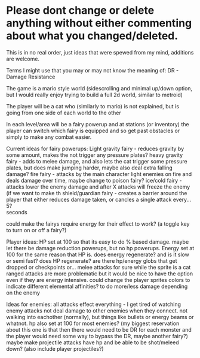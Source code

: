# Please dont change or delete anything without either commenting about what you changed/deleted.
This is in no real order, just ideas that were spewed from my mind, additions are welcome. 

Terms I might use that you may or may not know the meaning of:
  DR - Damage Resistance

The game is a mario style world (sidescrolling and minimal up/down option, but I would really enjoy trying to build a full 2d world, 
  similar to metroid)

The player will be a cat who (similarly to mario) is not explained, but is going from one side of each world to the other

In each level/area will be a fairy powerup and at stations (or inventory) the player can switch which fairy is equipped and so get past 
  obstacles or simply to make any combat easier.

Current ideas for fairy powerups:
  Light gravity fairy   - reduces gravity by some amount, makes the not trigger any pressure plates?
  heavy gravity fairy   - adds to melee damage, and also lets the cat trigger some pressure plates, but does make jumping harder, maybe 
                          also deal extra falling damage?
  fire fairy            - attacks by the main character light enemies on fire and deals damage over time, maybe change to poison fairy?
  ice/cold fairy        - attacks lower the enemy damage and after X attacks will freeze the enemy (if we want to make th
  shield/guardian fairy - creates a barrier around the player that either reduces damage taken, or cancles a single attack every... 5?  
                          seconds
                          
  could make the fairys require energy for their effect to work? (a toggle key to turn on or off a fairy?)
  
Player ideas:
  HP set at 100 so that its easy to do % based damage. maybe let there be damage reduction powerups, but no hp powerups.
  Energy set at 100 for the same reason that HP is.
  does energy regenerate? and is it slow or semi fast?
  does HP regenerate?
  are there hp/energy globs that get dropped or checkpoints or... 
  melee attacks for sure while the sprite is a cat
  ranged attacks are more problematic but it would be nice to have the option even if they are energy intensive.
  could change the player sprites colors to indicate different elemental affinities? to do more/less damage depending on the enemy
    
Ideas for enemies:
  all attacks effect everything - I get tired of watching enemy attacks not deal damage to other enemies when they connect. not walking 
  into eachother (normally), but things like bullets or energy beams or whatnot. 
  hp also set at 100 for most enemies? (my biggest reservation about this one is that then there would need to be DR for each monster 
    and the player would need some way to bypass the DR, maybe another fairy?)
  maybe make projectile attacks have hp and be able to be shot/meleed down? (also include player projectiles?)
